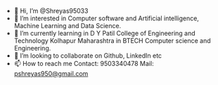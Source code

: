 - 👋 Hi, I’m @Shreyas95033
- 👀 I’m interested in Computer software and Artificial intelligence, Machine Learning and Data Science.
- 🌱 I’m currently learning in D Y Patil College of Engineering and Technology Kolhapur Maharashtra in BTECH Computer science and Engineering.
- 💞️ I’m looking to collaborate on Github, LinkedIn etc
- 📫 How to reach me Contact: 9503340478
                     Mail: pshreyas950@gmail.com 

<!---
Shreyas95033/Shreyas95033 is a ✨ special ✨ repository because its `README.md` (this file) appears on your GitHub profile.
You can click the Preview link to take a look at your changes.
--->
